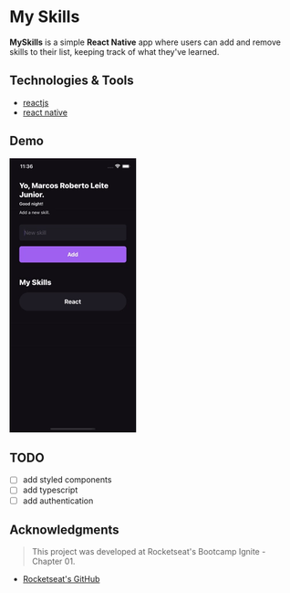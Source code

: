 # My Skills
**MySkills** is a simple **React Native** app where users can add and remove skills to their list, keeping track of what they've learned.

## Technologies & Tools
* [reactjs](https://reactjs.org/)
* [react native](https://reactnative.dev)

## Demo
![](myskills-example.gif)

## TODO
* [ ] add styled components
* [ ] add typescript
* [ ] add authentication

## Acknowledgments
> This project was developed at Rocketseat's Bootcamp Ignite - Chapter 01.
* [Rocketseat's GitHub](https://github.com/rocketseat-education)
